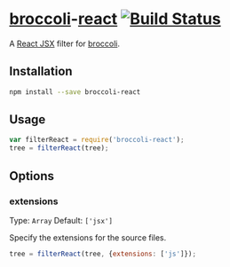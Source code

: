 # [broccoli](https://github.com/joliss/broccoli)-[react](https://github.com/facebook/react) [![Build Status](https://travis-ci.org/eddhannay/broccoli-react.png?branch=master)](https://travis-ci.org/eddhannay/broccoli-react)

A [React JSX](https://github.com/facebook/react) filter for [broccoli](https://github.com/joliss/broccoli).

## Installation

```bash
npm install --save broccoli-react
```
## Usage

```js
var filterReact = require('broccoli-react');
tree = filterReact(tree);
```

## Options

### extensions
Type: `Array`
Default: `['jsx']`

Specify the extensions for the source files.

```js
tree = filterReact(tree, {extensions: ['js']});
```